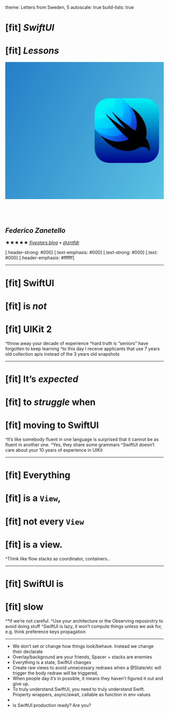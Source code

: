 theme: Letters from Sweden, 5
autoscale: true
build-lists: true

# [fit] *SwiftUI*
# [fit] _**Lessons**_

![100% original](images/splash.jpg)

## <br>
## __*Federico Zanetello*__

★★★★★ [_fivestars.blog_](http://fivestars.blog) *•* [_@zntfdr_](http://twitter.com/zntfdr)

[.header-strong: #000]
[.text-emphasis: #000]
[.text-strong: #000]
[.text: #000]
[.header-emphasis: #ffffff]

---

# [fit] SwiftUI
# [fit] is *not*
# [fit] UIKit 2

^throw away your decade of experience
^hard truth is “seniors” have forgotten to keep learning
^to this day I receive applicants that use 7 years old collection apis instead of the 3 years old snapshots

---

# [fit] It’s *expected* 
# [fit] to *struggle* when 
# [fit] moving to SwiftUI

^It’s like somebody fluent in one language is surprised that it cannot be as fluent in another one. 
^Yes, they share some grammars 
^SwiftUI doesn’t care about your 10 years of experience in UIKit

---

# [fit] Everything 
# [fit] is a `View`,
# [fit] not every `View`
# [fit] is a view. 

^Think like flow stacks as coordinator, containers..

---

# [fit] SwiftUI is 
# [fit] slow

^*if we’re not careful. 
^Use your architecture or the Observing reposirotry to avoid doing stuff
^SwiftUI is lazy, it won’t compute things unless we ask for, e.g. think preference keys propagation

---

- We don’t set or change how things look/behave. Instead we change their declarate
- Overlay/background are your friends, Spacer + stacks are enemies
- Everything is a state, SwiftUI changes 
- Create raw views to avoid unnecessary redraws when a @State/etc will trigger the body redraw will be triggered, 
- When people day it’s in possible, it means they haven’t figured it out and give up. 
- To truly understand SwiftUI, you need to truly understand Swift. Property wrappers, async/await, callable as function in env values
- 
- Is SwiftUI production ready? Are you?
